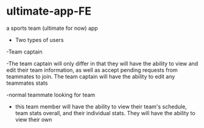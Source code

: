 # ultimate-app-FE
a sports team (ultimate for now) app


- Two types of users


-Team captain

-The team captain will only differ in that they will have the ability to view and edit their team information, as well as accept pending requests from teammates to join. The team captain will have the ability to edit any teammates stats
   
-normal teammate looking for team

- this team member will have the ability to view their team's schedule, team stats overall, and their individual stats. They will have the ability to view their own 
   
